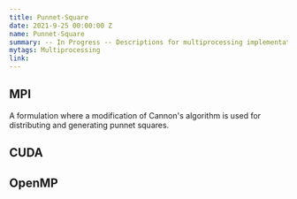 ```yaml
---
title: Punnet-Square
date: 2021-9-25 00:00:00 Z
name: Punnet-Square
summary: -- In Progress -- Descriptions for multiprocessing implementations of generating large Punnet Squares 
mytags: Multiprocessing
link: 
---
```


## MPI

A formulation where a modification of Cannon's algorithm is used for distributing and generating punnet squares. 

## CUDA

## OpenMP